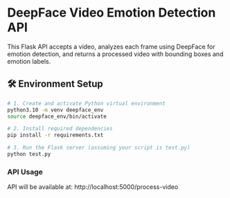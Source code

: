 # DeepFace Video Emotion Detection API

This Flask API accepts a video, analyzes each frame using DeepFace for emotion detection, and returns a processed video with bounding boxes and emotion labels.

## 🛠 Environment Setup

```bash
# 1. Create and activate Python virtual environment
python3.10 -m venv deepface_env
source deepface_env/bin/activate

# 2. Install required dependencies
pip install -r requirements.txt

# 3. Run the Flask server (assuming your script is test.py)
python test.py     
``` 

### API Usage
API will be available at: http://localhost:5000/process-video



